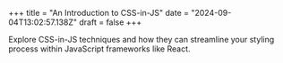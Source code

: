 +++
title = "An Introduction to CSS-in-JS"
date = "2024-09-04T13:02:57.138Z"
draft = false
+++

Explore CSS-in-JS techniques and how they can streamline your styling process within JavaScript frameworks like React.
        